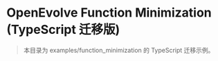 # OpenEvolve Function Minimization (TypeScript 迁移版)

> 本目录为 examples/function_minimization 的 TypeScript 迁移示例。 